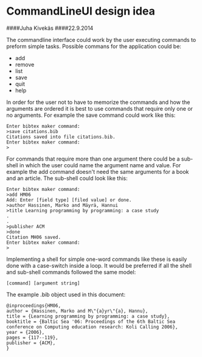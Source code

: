 CommandLineUI design idea
=========================
####Juha Kivekäs
####22.9.2014

The commandline interface could work by the user executing commands to preform simple tasks. Possible commans for the application could be:

-	add
-	remove
-	list
-	save
-	quit
-	help

In order for the user not to have to memorize the commands and how the arguments are ordered it is best to use commands that require only one or no arguments. For example the save command could work like this:

	Enter bibtex maker command:
	>save citations.bib
	Citations saved into file citations.bib.
	Enter bibtex maker command:
	>

For commands that require more than one argument there could be a sub-shell in which the user could name the argument name and value. For example the add command doesn't need the same arguments for a book and an article. The sub-shell could look like this:

	Enter bibtex maker command:
	>add HM06
	Add: Enter [field type] [filed value] or done.
	>author Hassinen, Marko and Mäyrä, Hannui
	>title Learning programming by programming: a case study
	.
	.
	>publisher ACM
	>done
	Citation MH06 saved.
	Enter bibtex maker command:
	>

Implementing a shell for simple one-word commands like these is easily done with a case-switch inside a loop. It would be preferred if all the shell and sub-shell commands followed the same model:

	[command] [argument string]

The example .bib object used in this document:

	@inproceedings{HM06,
	author = {Hassinen, Marko and M\"{a}yr\"{a}, Hannu},
	title = {Learning programming by programming: a case study},
	booktitle = {Baltic Sea '06: Proceedings of the 6th Baltic Sea conference on Computing education research: Koli Calling 2006},
	year = {2006},
	pages = {117--119},
	publisher = {ACM},
	}
